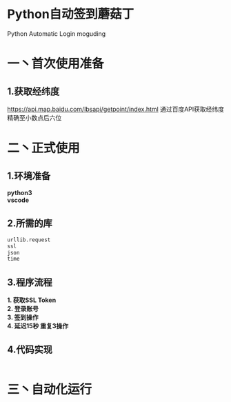 # Python自动签到蘑菇丁
Python Automatic Login moguding  

# 一丶首次使用准备
## 1.获取经纬度
https://api.map.baidu.com/lbsapi/getpoint/index.html 通过百度API获取经纬度  精确至小数点后六位
# 二丶正式使用
## 1.环境准备
**python3**<br>
**vscode**
## 2.所需的库
``` python
urllib.request
ssl
json
time
```

## 3.程序流程
**1. 获取SSL Token**  
**2. 登录账号**  
**3. 签到操作**  
**4. 延迟15秒 重复3操作**  

## 4.代码实现
``` python

```

# 三丶自动化运行